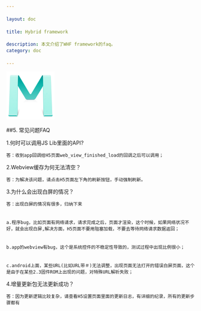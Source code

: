 ```yaml
---

layout: doc

title: Hybrid framework

description: 本文介绍了WHF framework的faq。
category: doc

---
```


![Mou icon](/images/Mou_128.png)


##5.	常见问题FAQ

1.何时可以调用JS Lib里面的API?


	答：收到app回调给H5页面web_view_finished_load的回调之后可以调用；




2.Webview缓存为何无法清空？


	答：为解决该问题，请点击H5页面左下角的刷新按钮，手动强制刷新。




3.为什么会出现白屏的情况？


	答：出现白屏的情况有很多，归纳下来


	a.程序bug，比如页面有网络请求，请求完成之后，页面才渲染，这个时候，如果网络状况不好，就会出现白屏,解决方面，H5页面不要用阻塞加载，不要去等待网络请求数据返回；


	b.app的webview有bug，这个是系统控件的不稳定性导致的，测试过程中出现比例很小；


	c.android上面，某些URL(比如URL带＃)无法调整，出现页面无法打开的错误白屏页面，这个是由于在某些2.3固件ROM上出现的问题，对特殊URL解析失败；


4.增量更新包无法更新成功？


	答：因为更新逻辑比较复杂，请查看H5设置页面里面的更新日志，有详细的纪录，所有的更新步骤都有




	

	

	


